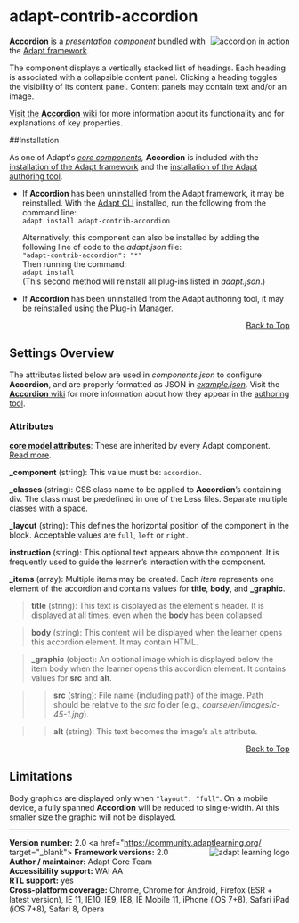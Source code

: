 # adapt-contrib-accordion  

<img src="https://github.com/adaptlearning/documentation/blob/master/04_wiki_assets/plug-ins/images/accordion01.gif" alt="accordion in action" align="right">  **Accordion** is a *presentation component* bundled with the [Adapt framework](https://github.com/adaptlearning/adapt_framework).  

The component displays a vertically stacked list of headings. Each heading is associated with a collapsible content panel. Clicking a heading toggles the visibility of its content panel. Content panels may contain text and/or an image. 

[Visit the **Accordion** wiki](https://github.com/adaptlearning/adapt-contrib-accordion/wiki) for more information about its functionality and for explanations of key properties. 

##Installation

As one of Adapt's *[core components](https://github.com/adaptlearning/adapt_framework/wiki/Core-Plug-ins-in-the-Adapt-Learning-Framework#components),* **Accordion** is included with the [installation of the Adapt framework](https://github.com/adaptlearning/adapt_framework/wiki/Manual-installation-of-the-Adapt-framework#installation) and the [installation of the Adapt authoring tool](https://github.com/adaptlearning/adapt_authoring/wiki/Installing-Adapt-Origin).

* If **Accordion** has been uninstalled from the Adapt framework, it may be reinstalled.
With the [Adapt CLI](https://github.com/cajones/adapt-cli) installed, run the following from the command line:  
`adapt install adapt-contrib-accordion`

    Alternatively, this component can also be installed by adding the following line of code to the *adapt.json* file:  
    `"adapt-contrib-accordion": "*"`  
    Then running the command:  
    `adapt install`  
    (This second method will reinstall all plug-ins listed in *adapt.json*.)  

* If **Accordion** has been uninstalled from the Adapt authoring tool, it may be reinstalled using the [Plug-in Manager](https://github.com/adaptlearning/adapt_authoring/wiki/Plugin-Manager).  
<div float align=right><a href="#top">Back to Top</a></div>

## Settings Overview

The attributes listed below are used in *components.json* to configure **Accordion**, and are properly formatted as JSON in [*example.json*](https://github.com/adaptlearning/adapt-contrib-accordion/blob/master/example.json). Visit the [**Accordion** wiki](https://github.com/adaptlearning/adapt-contrib-accordion/wiki) for more information about how they appear in the [authoring tool](https://github.com/adaptlearning/adapt_authoring/wiki). 

### Attributes

[**core model attributes**](https://github.com/adaptlearning/adapt_framework/wiki/Core-model-attributes): These are inherited by every Adapt component. [Read more](https://github.com/adaptlearning/adapt_framework/wiki/Core-model-attributes).

**_component** (string): This value must be: `accordion`.

**_classes** (string): CSS class name to be applied to **Accordion**’s containing div. The class must be predefined in one of the Less files. Separate multiple classes with a space.

**_layout** (string): This defines the horizontal position of the component in the block. Acceptable values are `full`, `left` or `right`.  

**instruction** (string): This optional text appears above the component. It is frequently used to
guide the learner’s interaction with the component.  

**_items** (array): Multiple items may be created. Each _item_ represents one element of the accordion and contains values for **title**, **body**, and **_graphic**.  

>**title** (string): This text is displayed as the element's header. It is displayed at all times, even when the **body** has been collapsed.

>**body** (string): This content will be displayed when the learner opens this accordion element. It may contain HTML.  

>**_graphic** (object): An optional image which is displayed below the item body when the learner opens this accordion element. It contains values for **src** and **alt**.

>>**src** (string): File name (including path) of the image. Path should be relative to the *src* folder (e.g., *course/en/images/c-45-1.jpg*).

>>**alt** (string): This text becomes the image’s `alt` attribute. 

<div float align=right><a href="#top">Back to Top</a></div>


## Limitations

Body graphics are displayed only when `"layout": "full"`. On a mobile device, a fully spanned **Accordion** will be reduced to single-width. At this smaller size the graphic will not be displayed.  


----------------------------
**Version number:**  2.0   <a href="https://community.adaptlearning.org/ target="_blank"><img src="https://github.com/adaptlearning/documentation/blob/master/04_wiki_assets/plug-ins/images/adapt-logo-mrgn-lft.jpg" alt="adapt learning logo" align="right"></a> 
**Framework versions:** 2.0  
**Author / maintainer:** Adapt Core Team  
**Accessibility support:** WAI AA   
**RTL support:** yes  
**Cross-platform coverage:** Chrome, Chrome for Android, Firefox (ESR + latest version), IE 11, IE10, IE9, IE8, IE Mobile 11, iPhone (iOS 7+8), Safari iPad (iOS 7+8), Safari 8, Opera    
